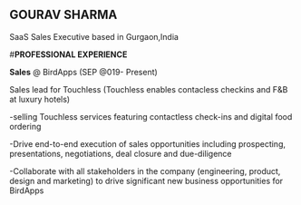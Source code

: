 ## GOURAV SHARMA

SaaS Sales Executive based in Gurgaon,India

#**PROFESSIONAL EXPERIENCE**

**Sales** @ BirdApps (SEP @019- Present)

Sales lead for Touchless (Touchless enables contacless checkins and F&B at luxury hotels)

-selling Touchless services featuring contactless check-ins and digital food ordering

-Drive end-to-end execution of sales opportunities including prospecting, presentations, negotiations, deal closure and due-diligence

-Collaborate with all stakeholders in the company (engineering, product, design and marketing) to drive significant new business opportunities for BirdApps


